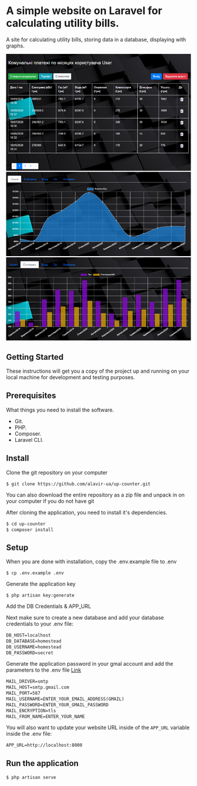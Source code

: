 # A simple website on Laravel for calculating utility bills.

A site for calculating utility bills, storing data in a database, displaying with graphs.

![Screenshot](screenshot1.png)
![Screenshot](screenshot2.png)
![Screenshot](screenshot3.png)

## Getting Started
These instructions will get you a copy of the project up and running on your local machine for development and testing purposes.

## Prerequisites
What things you need to install the software.

- Git.
- PHP.
- Composer.
- Laravel CLI.

## Install
Clone the git repository on your computer
```
$ git clone https://github.com/alavir-ua/up-counter.git
```
You can also download the entire repository as a zip file and unpack in on your computer if you do not have git

After cloning the application, you need to install it's dependencies.
```
$ cd up-counter
$ composer install
```

## Setup
When you are done with installation, copy the .env.example file to .env
```
$ cp .env.example .env
```

Generate the application key
```
$ php artisan key:generate
```
Add the DB Credentials & APP_URL

Next make sure to create a new database and add your database credentials to your .env file:

```
DB_HOST=localhost
DB_DATABASE=homestead
DB_USERNAME=homestead
DB_PASSWORD=secret
```
Generate the application password in your gmal account and add the parameters to the .env file
[Link](https://support.google.com/accounts/answer/185833?hl=uk)
```
MAIL_DRIVER=smtp
MAIL_HOST=smtp.gmail.com
MAIL_PORT=587
MAIL_USERNAME=ENTER_YOUR_EMAIL_ADDRESS(GMAIL)
MAIL_PASSWORD=ENTER_YOUR_GMAIL_PASSWORD
MAIL_ENCRYPTION=tls
MAIL_FROM_NAME=ENTER_YOUR_NAME
```

You will also want to update your website URL inside of the `APP_URL` variable inside the .env file:

```
APP_URL=http://localhost:8000
```

## Run the application
```
$ php artisan serve
```

